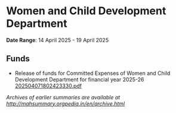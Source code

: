 # Women and Child Development Department

**Date Range**: 14 April 2025 - 19 April 2025


## Funds
- Release of funds for Committed Expenses of Women and Child Development   Department for financial year 2025-26\
  [202504071802423330.pdf](https://gr.maharashtra.gov.in/Site/Upload/Government%20Resolutions/English/202504071802423330.pdf)


*Archives of earlier summaries are available at http://mahsummary.orgpedia.in/en/archive.html*